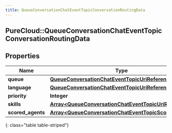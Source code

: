```yaml
---
title: QueueConversationChatEventTopicConversationRoutingData
---
```

## PureCloud::QueueConversationChatEventTopicConversationRoutingData

## Properties

|Name | Type | Description | Notes|
|------------ | ------------- | ------------- | -------------|
| **queue** | [**QueueConversationChatEventTopicUriReference**](QueueConversationChatEventTopicUriReference.html) |  | [optional] |
| **language** | [**QueueConversationChatEventTopicUriReference**](QueueConversationChatEventTopicUriReference.html) |  | [optional] |
| **priority** | **Integer** |  | [optional] |
| **skills** | [**Array&lt;QueueConversationChatEventTopicUriReference&gt;**](QueueConversationChatEventTopicUriReference.html) |  | [optional] |
| **scored_agents** | [**Array&lt;QueueConversationChatEventTopicScoredAgent&gt;**](QueueConversationChatEventTopicScoredAgent.html) |  | [optional] |
{: class="table table-striped"}


